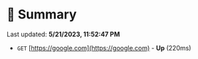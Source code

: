 # 📖 Summary
Last updated: **5/21/2023, 11:52:47 PM**

- `GET` [https://google.com](https://google.com) - **Up** (220ms)
